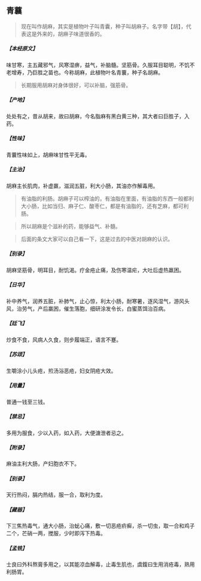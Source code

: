 ## 青蘘

> 现在叫作胡麻，其实是植物叶子叫青囊，种子叫胡麻子。名字带【胡】，代表这是外来的，胡麻子味道很香的。

##### 【本经原文】
味甘寒，主五藏邪气，风寒湿痹，益气，补脑髓。坚筋骨。久服耳目聪明，不饥不老增寿，乃巨胜之苗也。今称胡麻，此植物叶名青蘘，种子名胡麻。

> 长期服用胡麻对身体很好，可以补脑，强筋骨。

##### 【产地】
处处有之，昔从胡来，故曰胡麻，今名脂麻有黑白黄三种，其大者曰巨胜子，入药。
##### 【性味】
青蘘性味如上，胡麻味甘性平无毒。
##### 【主治】
胡麻主长肌肉，补虚羸，滋润五脏，利大小肠，其油亦作解毒用。

> 有油脂的利肠。胡麻子可以榨油的，有油脂在里面，有油脂的东西一般都利大小肠，比如当归、麻子仁、酸枣仁，都是有油脂的，还有芝麻，都可利肠。

> 所以胡麻是个滋补的药，能够益气、补髓。

> 后面的条文大家可以自己看一下，这是过去的中医对胡麻的认识。

##### 【别录】
胡麻坚筋骨，明耳目，耐饥渴。疗金疮止痛，及伤寒温疟，大吐后虚热羸困。
##### 【日华】
补中养气，润养五脏，补肺气，止心惊，利太小肠，耐寒暑，逐风湿气，游风头风，治劳气，产后羸困，催生落胞，细研涂发令长，白蜜蒸饵治百病。
##### 【廷飞】
炒食不食，风病人久食，则步履端正，语言不蹇。
##### 【苏颂】
生嚼涂小儿头疮，煎汤浴恶疮，妇女阴疮大效。
##### 【用量】
普通一钱至三钱。
##### 【禁忌】
多用为服食，少以入药，如入药，大便溏泄者忌之。
##### 【附录】
麻油主利大肠，产妇胞衣不下。
##### 【别录】
天行热闷，膈内热结，服一合，取利为度。
##### 【藏器】
下三焦热毒气，通大小肠，治蚘心痛，敷一切恶疮疥癣，杀一切虫，取一合和鸡子二个，芒硝一两，搅服，少时即泻下热毒。
##### 【孟铣】
士良曰外科熬膏多用之，以其能凉血解毒，止毒生肌也，虞鍑曰生用消疮毒，熟用利肠胃。